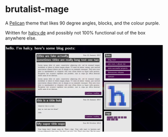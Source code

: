 # brutalist-mage

A [Pelican](https://github.com/getpelican) theme that likes 90 degree angles, blocks, and the colour purple.

Written for [halcy.de](http://halcy.de/) and possibly not 100% functional out of the box anywhere else.

![Screenshot](screenshot.png)
